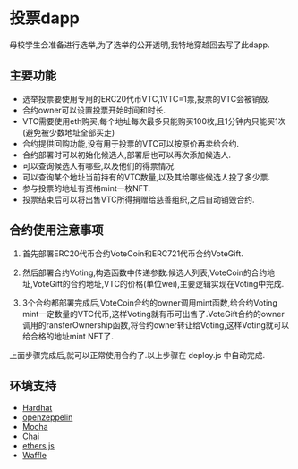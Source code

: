 # 投票dapp

母校学生会准备进行选举,为了选举的公开透明,我特地穿越回去写了此dapp.

## 主要功能
- 选举投票要使用专用的ERC20代币VTC,1VTC=1票,投票的VTC会被销毁.
- 合约owner可以设置投票开始时间和时长.
- VTC需要使用eth购买,每个地址每次最多只能购买100枚,且1分钟内只能买1次(避免被少数地址全部买走)
- 合约提供回购功能,没有用于投票的VTC可以按原价再卖给合约.
- 合约部署时可以初始化候选人,部署后也可以再次添加候选人.
- 可以查询候选人有哪些,以及他们的得票情况.
- 可以查询某个地址当前持有的VTC数量,以及其给哪些候选人投了多少票.
- 参与投票的地址有资格mint一枚NFT.
- 投票结束后可以将出售VTC所得捐赠给慈善组织,之后自动销毁合约.

## 合约使用注意事项

1. 首先部署ERC20代币合约VoteCoin和ERC721代币合约VoteGift.

2. 然后部署合约Voting,构造函数中传递参数:候选人列表,VoteCoin的合约地址,VoteGift的合约地址,VTC的价格(单位wei),主要逻辑实现在Voting中完成.

3. 3个合约都部署完成后,VoteCoin合约的owner调用mint函数,给合约Voting mint一定数量的VTC代币,这样Voting就有币可出售了.VoteGift合约的owner调用的ransferOwnership函数,将合约owner转让给Voting,这样Voting就可以给合格的地址mint NFT了.

上面步骤完成后,就可以正常使用合约了.以上步骤在 deploy.js 中自动完成.

## 环境支持

- [Hardhat](https://hardhat.org/)
- [openzeppelin](https://docs.openzeppelin.com/contracts/4.x/)
- [Mocha](https://mochajs.org/)
- [Chai](https://www.chaijs.com/)
- [ethers.js](https://docs.ethers.io/v5/)
- [Waffle](https://github.com/EthWorks/Waffle/)

